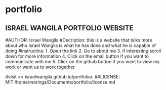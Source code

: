 # portfolio
## ISRAEL WANGILA PORTFOLIO WEBSITE
#AUTHOR: Israel Wangila
#Decription:
    this is a website that talks more about who Israel Wangila is what he has done and what he is capable of doing
#instructins:
    1. Open the link
    2. Go to about me
    3. if interesting scroll down for more information
    4. Click on the email button if you want to communicate with me
    5. Click on the github button if you want to view my work or want us to work together

#visit >> israelwangila.github.io/portfolio/.
##LICENSE:
    MIT:/home/moringa/Documents/portfolio/license.md